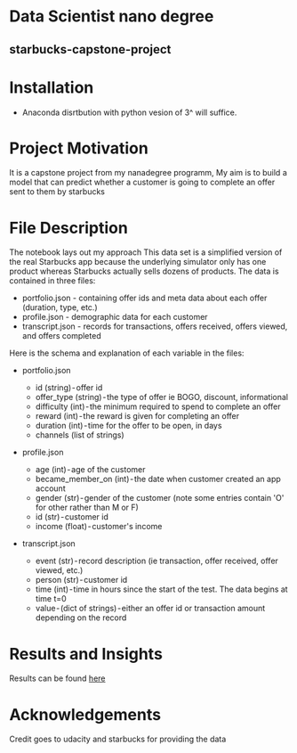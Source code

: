 
# Data Scientist nano degree

##  starbucks-capstone-project


# Installation 
- Anaconda disrtbution with python vesion of 3^ will suffice.

# Project Motivation
It is a capstone project from my nanadegree programm,
My aim is to build a model that can predict whether a customer is going to complete an offer sent to them by starbucks

# File Description
The notebook lays out my approach
This data set is a simplified version of the real Starbucks app because the underlying simulator only has one product whereas Starbucks actually sells dozens of products.
The data is contained in three files:

- portfolio.json - containing offer ids and meta data about each offer (duration, type, etc.)
-  profile.json - demographic data for each customer
- transcript.json - records for transactions, offers received, offers viewed, and offers completed

Here is the schema and explanation of each variable in the files:
- portfolio.json
  -  id (string) - offer id
  - offer_type (string) - the type of offer ie BOGO, discount, informational
  - difficulty (int) - the minimum required to spend to complete an offer
  - reward (int) - the reward is given for completing an offer
  - duration (int) - time for the offer to be open, in days
  - channels (list of strings)

- profile.json
  - age (int) - age of the customer
  - became_member_on (int) - the date when customer created an app account
  - gender (str) - gender of the customer (note some entries contain 'O' for other rather than M or F)
  - id (str) - customer id
  - income (float) - customer's income

- transcript.json
  - event (str) - record description (ie transaction, offer received, offer viewed, etc.)
  - person (str) - customer id
  - time (int) - time in hours since the start of the test. The data begins at time t=0
  - value - (dict of strings) - either an offer id or transaction amount depending on the record

# Results and Insights
Results can be found [here](https://medium.com/@yasir.masad/analyzing-starbucks-offers-in-python-f4c40cf0d791)
# Acknowledgements
Credit goes to udacity and starbucks for providing the data
